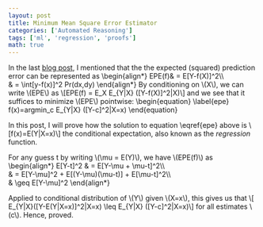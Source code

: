 ```yaml
---
layout: post
title: Minimum Mean Square Error Estimator
categories: ['Automated Reasoning']
tags: ['ml', 'regression', 'proofs']
math: true
---
```


In the last [blog post]({{site.baseurl}}/Least-Squares-and-Nearest-Neighbors/), I mentioned that the the expected (squared) prediction error can be represented as
\begin{align\*} 
EPE(f)& = E[Y-f(X)]^2\\\\  
& = \int[y-f(x)]^2 Pr(dx,dy)
\end{align\*}
By conditioning on \\(X\\), we can write \\(EPE\\) as \\[EPE(f) = E_X E_{Y|X} ([Y-f(X)]^2|X)\\]
and we see that it suffices to minimize \\(EPE\\) pointwise:
\begin{equation}
\label{epe}
f(x)=argmin_c E_{Y|X} ([Y-c]^2|X=x)
\end{equation}

In this post, I will prove how the solution to equation \eqref{epe} above is \\[f(x)=E(Y|X=x)\\]
the conditional expectation, also known as the _regression_ function.

For any guess t by writing \\(\mu = E(Y)\\), we have \\(EPE(f)\\) as
\begin{align\*}
E[Y-t]^2 & = E[Y-\mu + \mu-t]^2\\\\  
& = E[Y-\mu]^2 + E[(Y-\mu)(\mu-t)] + E[\mu-t]^2\\\\  
& \\geq E[Y-\mu]^2
\end{align\*}

Applied to conditional distribution of \\(Y\\) given \\(X=x\\), this gives us that \\[ E_{Y\|X}([Y-E(Y\|X=x)]^2\|X=x) \leq E_{Y\|X} ([Y-c]^2\|X=x)\\] for all estimates \\(c\\). Hence, proved.